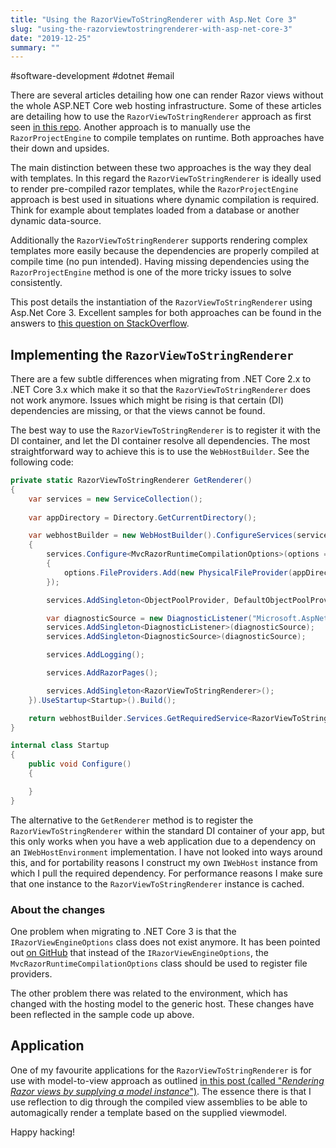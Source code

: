 ```yaml
---
title: "Using the RazorViewToStringRenderer with Asp.Net Core 3"
slug: "using-the-razorviewtostringrenderer-with-asp-net-core-3"
date: "2019-12-25"
summary: ""
---
```


#software-development #dotnet #email

There are several articles detailing how one can render Razor views without the whole ASP.NET Core web hosting infrastructure. Some of these articles are detailing how to use the `RazorViewToStringRenderer` approach as first seen [in this repo](https://github.com/aspnet/Entropy/blob/master/samples/Mvc.RenderViewToString/RazorViewToStringRenderer.cs). Another approach is to manually use the `RazorProjectEngine` to compile templates on runtime. Both approaches have their down and upsides.

The main distinction between these two approaches is the way they deal with templates. In this regard the `RazorViewToStringRenderer` is ideally used to render pre-compiled razor templates, while the `RazorProjectEngine` approach is best used in situations where dynamic compilation is required. Think for example about templates loaded from a database or another dynamic data-source.

Additionally the `RazorViewToStringRenderer` supports rendering complex templates more easily because the dependencies are properly compiled at compile time (no pun intended). Having missing dependencies using the `RazorProjectEngine` method is one of the more tricky issues to solve consistently.

This post details the instantiation of the `RazorViewToStringRenderer` using Asp.Net Core 3. Excellent samples for both approaches can be found in the answers to [this question on StackOverflow](https://stackoverflow.com/questions/38247080/using-razor-outside-of-mvc-in-net-core/38253402).


## Implementing the `RazorViewToStringRenderer`

There are a few subtle differences when migrating from .NET Core 2.x to .NET Core 3.x which make it so that the `RazorViewToStringRenderer` does not work anymore. Issues which might be rising is that certain (DI) dependencies are missing, or that the views cannot be found.

The best way to use the `RazorViewToStringRenderer` is to register it with the DI container, and let the DI container resolve all dependencies. The most straightforward way to achieve this is to use the `WebHostBuilder`. See the following code:

```csharp
private static RazorViewToStringRenderer GetRenderer()
{
    var services = new ServiceCollection();
    
    var appDirectory = Directory.GetCurrentDirectory();

    var webhostBuilder = new WebHostBuilder().ConfigureServices(services =>
    {
        services.Configure<MvcRazorRuntimeCompilationOptions>(options =>
        {
            options.FileProviders.Add(new PhysicalFileProvider(appDirectory));
        });

        services.AddSingleton<ObjectPoolProvider, DefaultObjectPoolProvider>();

        var diagnosticSource = new DiagnosticListener("Microsoft.AspNetCore");
        services.AddSingleton<DiagnosticListener>(diagnosticSource);
        services.AddSingleton<DiagnosticSource>(diagnosticSource);

        services.AddLogging();

        services.AddRazorPages();

        services.AddSingleton<RazorViewToStringRenderer>();
    }).UseStartup<Startup>().Build();

    return webhostBuilder.Services.GetRequiredService<RazorViewToStringRenderer>();
}

internal class Startup
{
    public void Configure()
    {

    }
}
```

The alternative to the `GetRenderer` method is to register the `RazorViewToStringRenderer` within the standard DI container of your app, but this only works when you have a web application due to a dependency on an `IWebHostEnvironment` implementation. I have not looked into ways around this, and for portability reasons I construct my own `IWebHost` instance from which I pull the required dependency. For performance reasons I make sure that one instance to the `RazorViewToStringRenderer` instance is cached.


### About the changes
One problem when migrating to .NET Core 3 is that the `IRazorViewEngineOptions` class does not exist anymore. It has been pointed out [on GitHub](https://github.com/aspnet/AspNetCore.Docs/issues/14593#issuecomment-538659633) that instead of the `IRazorViewEngineOptions`, the `MvcRazorRuntimeCompilationOptions` class should be used to register file providers.

The other problem there was related to the environment, which has changed with the hosting model to the generic host. These changes have been reflected in the sample code up above.


## Application

One of my favourite applications for the `RazorViewToStringRenderer` is for use with model-to-view approach as outlined [in this post (called "*Rendering Razor views by supplying a model instance*")](/blog/2019-05-27/rendering-razor-views-by-supplying-a-model-instance). The essence there is that I use reflection to dig through the compiled view assemblies to be able to automagically render a template based on the supplied viewmodel.


Happy hacking!
